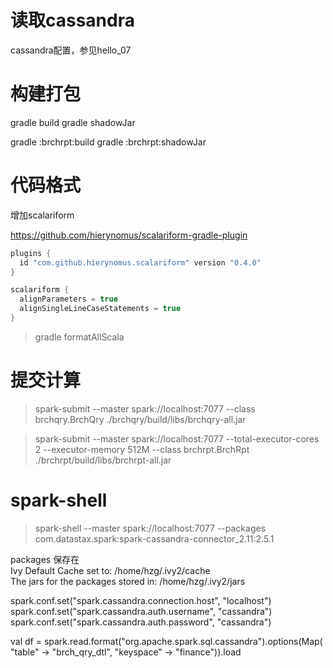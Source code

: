 读取cassandra
============

cassandra配置，参见hello_07

构建打包
=======

gradle build
gradle shadowJar

gradle :brchrpt:build
gradle :brchrpt:shadowJar

代码格式
=======

增加scalariform

https://github.com/hierynomus/scalariform-gradle-plugin

```groovy
plugins {
  id "com.github.hierynomus.scalariform" version "0.4.0"
}

scalariform {
  alignParameters = true
  alignSingleLineCaseStatements = true
}
```

> gradle formatAllScala

提交计算
=======

> spark-submit --master spark://localhost:7077 --class brchqry.BrchQry ./brchqry/build/libs/brchqry-all.jar

> spark-submit --master spark://localhost:7077 --total-executor-cores 2 --executor-memory 512M --class brchrpt.BrchRpt ./brchrpt/build/libs/brchrpt-all.jar

spark-shell
============

> spark-shell --master spark://localhost:7077 --packages com.datastax.spark:spark-cassandra-connector_2.11:2.5.1 

packages 保存在  
Ivy Default Cache set to: /home/hzg/.ivy2/cache  
The jars for the packages stored in: /home/hzg/.ivy2/jars

spark.conf.set("spark.cassandra.connection.host", "localhost")
spark.conf.set("spark.cassandra.auth.username", "cassandra")
spark.conf.set("spark.cassandra.auth.password", "cassandra")

val df = spark.read.format("org.apache.spark.sql.cassandra").options(Map( "table" -> "brch_qry_dtl", "keyspace" -> "finance")).load